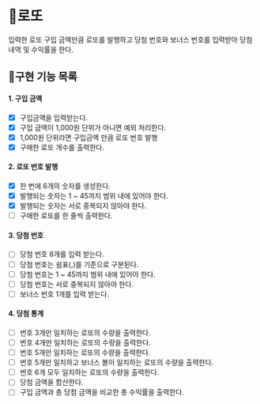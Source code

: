# 🎱로또

입력한 로또 구입 금액만큼 로또를 발행하고 당첨 번호와 보너스 번호를 입력받아 당첨 내역 및 수익률을 한다.

## 🎯구현 기능 목록

#### 1. 구입 금액

- [x] 구입금액을 입력받는다.
- [x] 구입 금액이 1,000원 단위가 아니면 예외 처리한다.
- [x] 1,000원 단위라면 구입금액 만큼 로또 번호 발행
- [x] 구매한 로또 개수를 출력한다.

#### 2. 로또 번호 발행

- [x] 한 번에 6개의 숫자를 생성한다.
- [x] 발행되는 숫자는 1 ~ 45까지 범위 내에 있어야 한다.
- [x] 발행되는 숫자는 서로 중복되지 않아야 한다.
- [ ] 구매한 로또를 한 줄씩 출력한다.

#### 3. 당첨 번호

- [ ] 당첨 번호 6개를 입력 받는다.
- [ ] 당첨 번호는 쉼표(,)를 기준으로 구분된다.
- [ ] 당첨 번호는 1 ~ 45까지 범위 내에 있어야 한다.
- [ ] 당첨 번호는 서로 중복되지 않아야 한다.
- [ ] 보너스 번호 1개를 입력 받는다.

#### 4. 당첨 통계

- [ ] 번호 3개만 일치하는 로또의 수량을 출력한다.
- [ ] 번호 4개만 일치하는 로또의 수량을 출력한다.
- [ ] 번호 5개만 일치하는 로또의 수량을 출력한다.
- [ ] 번호 5개만 일치하고 보너스 볼이 일치하는 로또의 수량을 출력한다.
- [ ] 번호 6개 모두 일치하는 로또의 수량을 출력한다.
- [ ] 당첨 금액을 합산한다.
- [ ] 구입 금액과 총 당첨 금액을 비교한 총 수익률을 출력한다.
